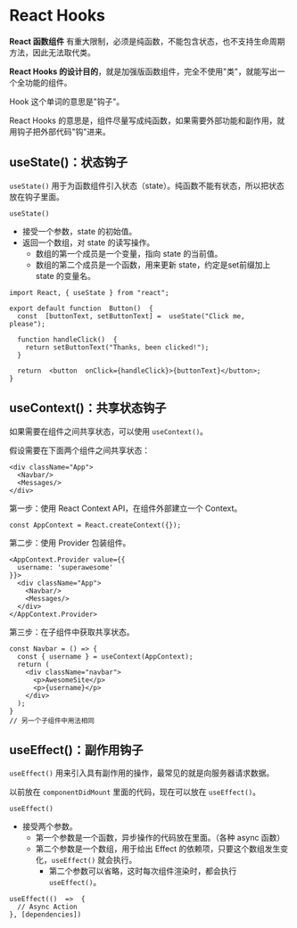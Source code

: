 # React Hooks

**React 函数组件** 有重大限制，必须是纯函数，不能包含状态，也不支持生命周期方法，因此无法取代类。

**React Hooks 的设计目的**，就是加强版函数组件，完全不使用"类"，就能写出一个全功能的组件。

Hook 这个单词的意思是"钩子"。

React Hooks 的意思是，组件尽量写成纯函数，如果需要外部功能和副作用，就用钩子把外部代码"钩"进来。

## useState()：状态钩子
`useState()` 用于为函数组件引入状态（state）。纯函数不能有状态，所以把状态放在钩子里面。

`useState()` 

- 接受一个参数，state 的初始值。
- 返回一个数组，对 state 的读写操作。
	- 数组的第一个成员是一个变量，指向 state 的当前值。
	- 数组的第二个成员是一个函数，用来更新 state，约定是set前缀加上 state 的变量名。

```
import React, { useState } from "react";

export default function  Button()  {
  const  [buttonText, setButtonText] =  useState("Click me,   please");

  function handleClick()  {
    return setButtonText("Thanks, been clicked!");
  }

  return  <button  onClick={handleClick}>{buttonText}</button>;
}
```

## useContext()：共享状态钩子

如果需要在组件之间共享状态，可以使用 `useContext()`。

假设需要在下面两个组件之间共享状态：

```
<div className="App">
  <Navbar/>
  <Messages/>
</div>
```

第一步：使用 React Context API，在组件外部建立一个 Context。

```
const AppContext = React.createContext({});
```

第二步：使用 Provider 包装组件。

```
<AppContext.Provider value={{
  username: 'superawesome'
}}>
  <div className="App">
    <Navbar/>
    <Messages/>
  </div>
</AppContext.Provider>
```

第三步：在子组件中获取共享状态。

```
const Navbar = () => {
  const { username } = useContext(AppContext);
  return (
    <div className="navbar">
      <p>AwesomeSite</p>
      <p>{username}</p>
    </div>
  );
}
// 另一个子组件中用法相同
```

## useEffect()：副作用钩子

`useEffect()` 用来引入具有副作用的操作，最常见的就是向服务器请求数据。

以前放在 `componentDidMount` 里面的代码，现在可以放在 `useEffect()`。

`useEffect()` 

- 接受两个参数。
	- 第一个参数是一个函数，异步操作的代码放在里面。（各种 async 函数）
	- 第二个参数是一个数组，用于给出 Effect 的依赖项，只要这个数组发生变化，`useEffect()` 就会执行。
		- 第二个参数可以省略，这时每次组件渲染时，都会执行 `useEffect()`。

```
useEffect(()  =>  {
  // Async Action
}, [dependencies])
```




